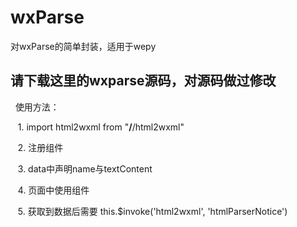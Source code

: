 # wxParse
对wxParse的简单封装，适用于wepy
 
## 请下载这里的wxparse源码，对源码做过修改
 
使用方法： 

    1. import html2wxml from "**/**/html2wxml"
    
    2. 注册组件
    
    3. data中声明name与textContent
    
    4. 页面中使用组件<html2wxml :parserName="name" :parserContent.sync="textContent"></html2wxml>
    
    5. 获取到数据后需要 this.$invoke('html2wxml', 'htmlParserNotice')
